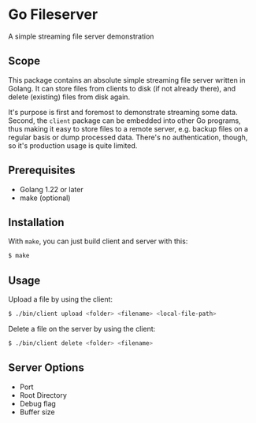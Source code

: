 # Go Fileserver

A simple streaming file server demonstration

## Scope

This package contains an absolute simple streaming file server written in Golang.
It can store files from clients to disk (if not already there), and delete (existing) files from disk again.

It's purpose is first and foremost to demonstrate streaming some data.
Second, the `client` package can be embedded into other Go programs, thus making it easy to store files
to a remote server, e.g. backup files on a regular basis or dump processed data.
There's no authentication, though, so it's production usage is quite limited.

## Prerequisites

- Golang 1.22 or later
- make (optional)

## Installation

With `make`, you can just build client and server with this:

```bash
$ make
```

## Usage

Upload a file by using the client:
```bash
$ ./bin/client upload <folder> <filename> <local-file-path>
```

Delete a file on the server by using the client:
```bash
$ ./bin/client delete <folder> <filename>
```

## Server Options

- Port
- Root Directory
- Debug flag
- Buffer size

